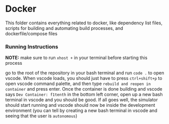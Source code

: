 # Docker

This folder contains everything related to docker, like dependency list files, scripts for building and automating build processes, and dockerfile/compose files

### Running Instructions

**NOTE:** make sure to run `xhost +` in your terminal before starting this process

go to the root of the repository in your bash terminal and run `code .` to open vscode. When vscode loads, you should just have to press `ctrl+shift+p` to open vscode command palette, and then type `rebuild and reopen in container` and press enter. Once the container is done building and vscode says `Dev Container: f1tenth` in the bottom left corner, open up a new bash terminal in vscode and you should be good. If all goes well, the simulator should start running and vscode should now be inside the development environment (you can tell by creating a new bash terminal in vscode and seeing that the user is `autonomous`)
